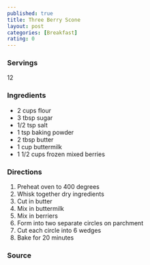 ```yaml
---
published: true
title: Three Berry Scone
layout: post
categories: [Breakfast]
rating: 0
---
```

### Servings
12

### Ingredients
- 2 cups flour
- 3 tbsp sugar
- 1/2 tsp salt
- 1 tsp baking powder
- 2 tbsp butter
- 1 cup buttermilk
- 1 1/2 cups frozen mixed berries

### Directions
1. Preheat oven to 400 degrees
2. Whisk together dry ingredients
3. Cut in butter
4. Mix in buttermilk
5. Mix in berriers
6. Form into two separate circles on parchment
7. Cut each circle into 6 wedges
8. Bake for 20 minutes

### Source

